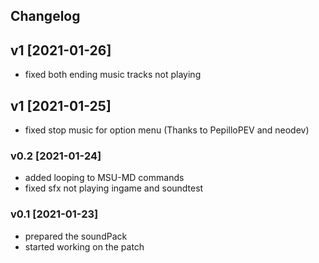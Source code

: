 ## Changelog 

## v1 [2021-01-26]
* fixed both ending music tracks not playing

## v1 [2021-01-25]
* fixed stop music for option menu (Thanks to PepilloPEV and neodev)

### v0.2 [2021-01-24]
* added looping to MSU-MD commands 
* fixed sfx not playing ingame and soundtest

### v0.1 [2021-01-23]
* prepared the soundPack 
* started working on the patch
